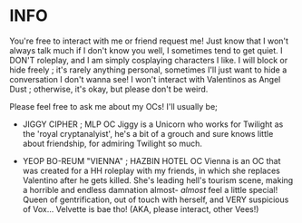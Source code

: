 # INFO

You're free to interact with me or friend request me! Just know that I won't always talk much if I don't know you well, I sometimes tend to get quiet.
I DON'T roleplay, and I am simply cosplaying characters I like.
I will block or hide freely ; it's rarely anything personal, sometimes I'll just want to hide a conversation I don't wanna see!
I won't interact with Valentinos as Angel Dust ; otherwise, it's okay, but please don't be weird.

Please feel free to ask me about my OCs! I'll usually be;

- JIGGY CIPHER ; MLP OC
Jiggy is a Unicorn who works for Twilight as the 'royal cryptanalyist', he's a bit of a grouch and sure knows little about friendship, for admiring Twilight so much.

- YEOP BO-REUM "VIENNA" ; HAZBIN HOTEL OC
Vienna is an OC that was created for a HH roleplay with my friends, in which she replaces Valentino after he gets killed. She's leading hell's tourism scene, making a horrible and endless damnation almost- *almost* feel a little special! Queen of gentrification, out of touch with herself, and VERY suspicious of Vox... Velvette is bae tho!
(AKA, please interact, other Vees!)
